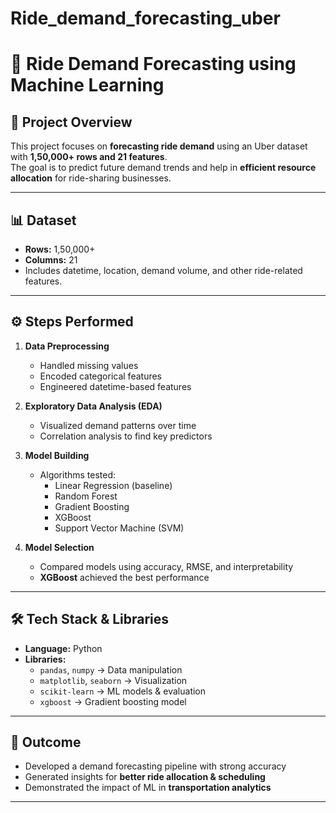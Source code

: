 # Ride_demand_forecasting_uber


# 🚖 Ride Demand Forecasting using Machine Learning  

## 📌 Project Overview  
This project focuses on **forecasting ride demand** using an Uber dataset with **1,50,000+ rows and 21 features**.  
The goal is to predict future demand trends and help in **efficient resource allocation** for ride-sharing businesses.  

---

## 📊 Dataset  
- **Rows:** 1,50,000+  
- **Columns:** 21  
- Includes datetime, location, demand volume, and other ride-related features.  

---

## ⚙️ Steps Performed  
1. **Data Preprocessing**  
   - Handled missing values  
   - Encoded categorical features  
   - Engineered datetime-based features  

2. **Exploratory Data Analysis (EDA)**  
   - Visualized demand patterns over time  
   - Correlation analysis to find key predictors  

3. **Model Building**  
   - Algorithms tested:  
     - Linear Regression (baseline)  
     - Random Forest  
     - Gradient Boosting  
     - XGBoost  
     - Support Vector Machine (SVM)  

4. **Model Selection**  
   - Compared models using accuracy, RMSE, and interpretability  
   - **XGBoost** achieved the best performance  

---

## 🛠️ Tech Stack & Libraries  
- **Language:** Python  
- **Libraries:**  
  - `pandas`, `numpy` → Data manipulation  
  - `matplotlib`, `seaborn` → Visualization  
  - `scikit-learn` → ML models & evaluation  
  - `xgboost` → Gradient boosting model  

---

## 🚀 Outcome  
- Developed a demand forecasting pipeline with strong accuracy  
- Generated insights for **better ride allocation & scheduling**  
- Demonstrated the impact of ML in **transportation analytics**  

---

